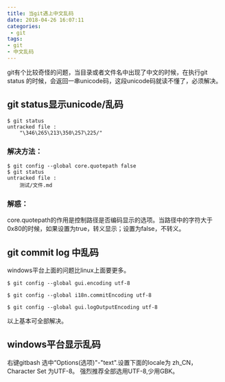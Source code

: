 ```yaml
---
title: 当git遇上中文乱码
date: 2018-04-26 16:07:11
categories:
 - git
tags:
- git
- 中文乱码
---
```


git有个比较奇怪的问题，当目录或者文件名中出现了中文的时候，在执行git status 的时候，会返回一串unicode码，这段unicode码就读不懂了，必须解决。
## git status显示unicode/乱码
```shell
$ git status
untracked file :
    "\346\265\213\350\257\225/"
```
### 解决方法：
```shell
$ git config --global core.quotepath false
$ git status
untracked file :
    测试/文件.md
```
### 解惑：
core.quotepath的作用是控制路径是否编码显示的选项。当路径中的字符大于0x80的时候，如果设置为true，转义显示；设置为false，不转义。

## git commit log 中乱码
windows平台上面的问题比linux上面要更多。
```shell
$ git config --global gui.encoding utf-8

$ git config --global i18n.commitEncoding utf-8

$ git config --global gui.logOutputEncoding utf-8
```
以上基本可全部解决。
## windows平台显示乱码
右键gitbash 选中“Options(选项)"-"text".设置下面的locale为 zh_CN，Character Set 为UTF-8。
强烈推荐全部选用UTF-8,少用GBK。

